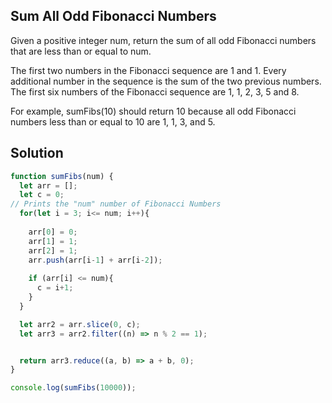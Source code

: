 ## Sum All Odd Fibonacci Numbers

Given a positive integer num, return the sum of all odd Fibonacci numbers that are less than or equal to num.

The first two numbers in the Fibonacci sequence are 1 and 1. Every additional number in the sequence is the sum of the two previous numbers. The first six numbers of the Fibonacci sequence are 1, 1, 2, 3, 5 and 8.

For example, sumFibs(10) should return 10 because all odd Fibonacci numbers less than or equal to 10 are 1, 1, 3, and 5.

## Solution

```js
function sumFibs(num) {
  let arr = [];
  let c = 0;
// Prints the "num" number of Fibonacci Numbers
  for(let i = 3; i<= num; i++){
   
    arr[0] = 0;
    arr[1] = 1;
    arr[2] = 1;
    arr.push(arr[i-1] + arr[i-2]);
    
    if (arr[i] <= num){
      c = i+1;
    }
  }

  let arr2 = arr.slice(0, c);
  let arr3 = arr2.filter((n) => n % 2 == 1);


  return arr3.reduce((a, b) => a + b, 0);
}

console.log(sumFibs(10000));

```

